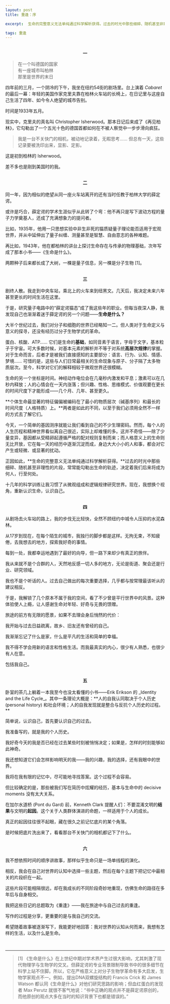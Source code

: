 ```yaml
---
layout: post
title: 重逢：序

excerpt:  生命的完整意义无法单纯通过科学解析获得。过去的时光中那些细碎、随机甚至非理性的片段，常常能勾勒出生命的轨迹。<br /><br /> 现在，我想换个视角，重新认识生命，认识自己。是时候把底片洗出来了，看看那台不关快门的相机都记下了什么。<br />

tags: 重逢
---
```

<br />
<center> <b> 一 </b> </center>

>在一个叫德国的国家<br />
>有一座城市叫柏林<br />
>那里是世界的末日<br />

四年前的三月，一个阴冷的下午，我坐在纽约54街的剧场里。台上演着 _Cabaret_ 的最后一幕：年轻的美国作家克里夫靠在柏林火车站的长椅上，在日记里与这座自己生活了四年、如今令人绝望的城市告别。

时间是1933年五月。

现实中，克里夫的真名叫 Christopher Isherwood。那本日记后来成了《再见柏林》，它勾勒出了一个五光十色的德国首都如何在不被人察觉中一步步滑向疯狂。

>我是一台不关快门的相机，被动地记录着，无暇思考…… 但总有一天，这些记录要被洗印出来，显影、定影。

这是初到柏林的 Isherwood。

差不多也是刚到美国时的我。 

<br />



<center> <b> 二 </b> </center><br />
同一年，因为相似的绝望从同一座火车站离开的还有当时任教于柏林大学的薛定谔。

或许是巧合，薛定谔的学术生涯似乎从此转了个弯：他不再只是写下波动方程的量子力学奠基人，还成了充满想象力的提问者。

比如，1935年，他用一只思想实验中非生非死的猫质疑量子理论能否适用于宏观世界，并从中延伸出了量子纠缠、测量甚至是智慧、自由意志的各种难题。

再比如，1943年，他在都柏林的讲台上探讨生命存在与传承的物理基础，次年写成了那本小书——《生命是什么》。

两颗种子后来都长成了大树，一棵是量子信息，另一棵是分子生物 [1]。

<br />



<center> <b> 三 </b> </center><br />
剧终人散。我走到中央车站，乘北上的火车来到纽黑文。几天后，我决定未来六年甚至更长的时间生活在这里。

于是，研究量子电路中的“薛定谔猫态”成了我这些年的职业。但每当夜深人静，我发现自己也渐渐着迷于薛定谔的另一个问题——**生命是什么？**

大半个世纪过去，我们对分子和细胞的世界已经略知一二。但人类对于生命定义与意义的探寻，还没有经历过分子生物学式的革命。

蛋白、核酸、ATP…… 它们是生命的**基础**，如同音素于语言，字母于文字，基本粒子于宇宙。可大多数时候，对基本元素的解析并不等于对系统**高层次规律**的掌握。对于生命而言，后者才是被我们直接感知的主要部分：语言、行为、认知、情感、梦境…… 可惜的是，这些与人们日常最相关的生命现象与原子、分子隔了太多物质层次。至今，科学对它们的解释相较于微观世界还很模糊。

生命的另一个坐标是时间。神经动作电位会在几毫秒内激发和平息；激素可以在几秒内释放；人的心情会在一天内涨落；但兴趣、性格、思维模式、价值观要在更长的时间尺度下才能形成——几个月、几年、甚至更久。

**个体生命最显著的特征偏偏被编码在了最小的物质层次（碱基序列）和最长的时间尺度（人格特质）上。**两者是如此的不同，以至于我们必须用全然不一样的方式去了解它们。

今天，一个简单的基因测序就能让我们看到自己的不少生理密码。然而，每个人的人生历程和精神世界看似离自己很近，实际上却难懂的多。这并不奇怪——除了少量变异，基因都从受精卵起遵循严格的配对规则复制而来；而人格意义上的生命则无比开放，它在每一天的经历中逐渐沉淀而成，身边大大小小的人和事，都会对它产生或轻微、或显著的扰动。

正因如此，**生命的完整意义无法单纯通过科学解析获得。**过去的时光中那些细碎、随机甚至非理性的片段，常常能勾勒出生命的轨迹，决定着我们后来将成为何人，行至何处。

十几年的科学训练让我习惯了从微观组成和逻辑规律研究世界。现在，我想换个视角，重新认识生命，认识自己。


<br />



<center> <b> 四 </b> </center><br />
从剧场去火车站的路上，我的步伐无比轻快，全然不顾纽约中城令人压抑的水泥森林。

从17岁到现在，在每个陌生的城市，我独行的脚步都是这样。无拘无束，不知疲倦，去我想去的地方，探索我好奇的事情。

每到一处，我都幸运地遇到了最好的向导，但一路下来却少有真正的旅伴。

我从来就不是个合群的人，天然地反感一切人多的地方，无论是街道、聚会还是行业、研究领域。

我也不是个听话的人。过去自己做出的每次重要选择，几乎都与按常理最该听从的建议相反。

于是，我解锁了几个原本不属于我的空间，看了不少曾是平行世界中的风景。这种体验使人上瘾，让人感谢生命对年轻、好奇与无畏的馈赠。

旅途的前方有无限的愿景，如果不去理会身后悄然的代价：

我开始与过去日益疏离，故乡、旧友还有曾经的自己。

我渐渐忘记了什么是家，什么是平凡的生活和简单的幸福。

我不得不学会用新的语言和性格生活。而我最真实的内心，很少有人熟悉，也很少有人在意。

包括我自己。

<br />



<center> <b> 五 </b> </center><br />
卧室的茶几上躺着一本我至今也没太看懂的小书——Erik Erikson 的 _Identity and the Life Cycle_。其中一条理论大概是：**人的自我认同取决于个人历史 (personal history) 和社会环境；人的自我发现就是整合与反抗个人历史的过程。**

简单说，认识自己，首先要认识自己的过去。

我准备写的，就是我的个人历史。

我好奇今天的我是否已经在过去某些时刻被悄悄决定；如果是，怎样的时刻能够如此神奇。

我还想知道它们会怎样影响明天的我——我的兴趣，我的选择，还有我眼中的世界。

我将在我有限的记忆中，尽可能地寻找答案。这个过程不会容易。

但比较确定的是，那些被我们写在简历中炫耀的经历，基本与生命中的 decisive moments 没有太大关系。

在加尔水道桥 (Pont du Gard) 前，Kenneth Clark 提醒人们：不要混淆文明的**结果**与文明的**起因**。这个关于人类群体演进的命题，一样适用于个人的成长。

真正的起因往往很不起眼，藏在很久之前记忆底片的某个角落。

是时候把底片洗出来了，看看那台不关快门的相机都记下了什么。

<br />


<center> <b> 六 </b> </center><br />
我不想依照时间的顺序讲故事，那样似乎生命只是一场单线程的演化。

相反，我会在自己对世界的认知中选择一些主题，然后在每个主题下把记忆中最相关的片段织在一起。

这些片段可能相隔很远，却在我成长的不同阶段奇妙地重现，仿佛生命的路径在多年后与自身相交。

我把这些日记的总题取为《重逢》——我在旅途中与自己过去的重逢。

写作的过程是分享，更重要的是与我自己的交流。

希望随着故事被逐渐写下，我能更好地回答：我对世界的认知从何而来，我想有怎样的生活，以及什么是生命。

<br />

----

>[1] 《生命是什么》在上世纪中期对学术界产生过很大影响，尤其刺激了现代物理学与生物学的交叉。但薛定谔的专业背景限制导致书中的很多细节在科学上站不住脚。所以，它在严格意义上对分子生物学革命有多大启发，生物学家观点不一。例如，提出DNA双螺旋结构的 Francis Crick 和 James Watson 都认同《生命是什么》对他们研究思路的影响；但血红蛋白的发现者 Max Perutz 就很不客气地说：“书中正确的观点并不是薛定谔原创的，而他原创的观点大多在当时的知识背景下也都是错误的。”

<br /><br />


